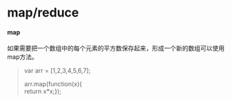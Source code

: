 # map/reduce

#### map

如果需要把一个数组中的每个元素的平方数保存起来，形成一个新的数组可以使用map方法。

> var arr = \[1,2,3,4,5,6,7\];
>
> arr.map\(function\(x\){  
>      return x\*x;}\);






